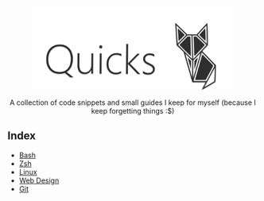 <p align="center">
<img width="400px" align="center" src="git-images/quicks.svg"></h1> 
<br>
<br>
A collection of code snippets and small guides I keep for myself (because I keep forgetting things :$)
</p>

## Index
- [Bash](snippets/bash.md)
- [Zsh](snippets/zsh.md)
- [Linux](snippets/linux.md)
- [Web Design](snippets/web.md)
- [Git](snippets/git.md)

